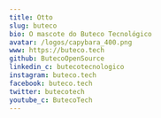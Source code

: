 ```yaml
---
title: Otto
slug: buteco
bio: O mascote do Buteco Tecnológico
avatar: /logos/capybara_400.png
www: https://buteco.tech
github: ButecoOpenSource
linkedin_c: butecotecnologico
instagram: buteco.tech
facebook: buteco.tech
twitter: butecotech
youtube_c: ButecoTech
---
```

